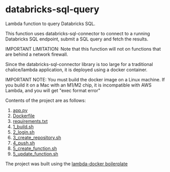 # databricks-sql-query

Lambda function to query Databricks SQL.

This function uses databricks-sql-connector to connect to a running Databricks SQL endpoint, submit a SQL query and fetch the results. 

IMPORTANT LIMITATION: Note that this function will not on functions that are behind a network firewall. 

Since the databricks-sql-connector library is too large for a traditional chalice/lambda application, it is deployed using a docker container.

IMPORTANT NOTE: You must build the docker image on a Linux machine. If you build it on a Mac with an M1/M2 chip, it is incompatible with AWS Lambda, and you will get "exec format error"

Contents of the project are as follows:

1. [app.py](app.py)
2. [Dockerfile](Dockerfile)
3. [requirements.txt](requirements.txt)
4. [1_build.sh](1_build.sh)
5. [2_login.sh](2_login.sh)
6. [3_create_repository.sh](3_create_repository.sh)
7. [4_push.sh](4_push.sh)
8. [5_create_function.sh](5_create_function.sh)
9. [5_update_function.sh](5_update_function.sh)

The project was built using the [lambda-docker boilerplate](https://github.com/vbalasu/lambda-docker)